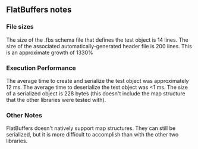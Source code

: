 ## FlatBuffers notes

### File sizes ###
The size of the .fbs schema file that defines the test object is 14 lines.
The size of the associated automatically-generated header file is 200 lines.
This is an approximate growth of 1330%

### Execution Performance ###
The average time to create and serialize the test object was approximately 12 ms.
The average time to deserialize the test object was <1 ms.
The size of a serialized object is 228 bytes (this doesn't include the map structure that the other libraries were tested with).

### Other Notes ###
FlatBuffers doesn't natively support map structures. They can still be serialized, but it is more difficult to accomplish than with the other two libraries.

